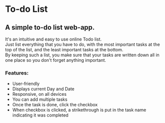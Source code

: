 # To-do List 
## A simple to-do list web-app.
It's an intuitive and easy to use online Todo list.<br/>
Just list everything that you have to do, with the most important tasks at the top of the list, and the least important tasks at the bottom.<br/>
By keeping such a list, you make sure that your tasks are written down all in one place so you don't forget anything important.<br/>
### Features:
  * User-friendly
  * Displays current Day and Date
  * Responsive, on all devices
  * You can add multiple tasks
  * Once the task is done, click the checkbox
  * When checkbox is clicked, a strikethrough is put in the task name indicating it was completed




